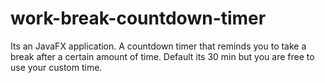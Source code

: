 # work-break-countdown-timer
Its an JavaFX application. A countdown timer that reminds you to take a break after a certain amount of time. Default its 30 min but you are free to use your custom time.
<p style="text-align:center;"><img src="http://i.imgur.com/VkyGyQz.jpg" alt=""></p>

